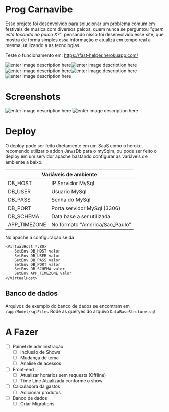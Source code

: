 # Prog Carnavibe

Esse projeto foi desenvolvido para solucionar um problema comum em festivais de musica com diversos palcos, quem nunca se perguntou *"quem está tocando no palco X?"*, pensando nisso foi desenvolvido esse site, que mostra de forma simples essa informação e atualiza em tempo real a mesma, utilizando a as tecnologias.

Teste o funcionamento em: https://fast-helper.herokuapp.com/

![enter image description here](https://img.shields.io/badge/PHP-777BB4?style=for-the-badge&logo=php&logoColor=white)![enter image description here](https://img.shields.io/badge/JavaScript-F7DF1E?style=for-the-badge&logo=javascript&logoColor=black)![enter image description here](https://img.shields.io/badge/HTML5-E34F26?style=for-the-badge&logo=html5&logoColor=white)![enter image description here](https://img.shields.io/badge/CSS3-1572B6?style=for-the-badge&logo=css3&logoColor=white)![enter image description here](https://img.shields.io/badge/MySQL-00000F?style=for-the-badge&logo=mysql&logoColor=white)

# Screenshots
![enter image description here](https://user-images.githubusercontent.com/53221408/152875431-c1e2541d-18ce-44be-95c2-1bc809034f91.png)   ![enter image description here](https://user-images.githubusercontent.com/53221408/152875426-2c05c55a-3e3d-4192-9393-8b6c065d558c.png)


# Deploy

O deploy pode ser feito diretamente em um SaaS como o heroku, recomendo utilizar o addon JawsDb para o mySqlm, ou pode ser feito o deploy em um servidor apache bastando configurar as variáveis de ambiente a baixo.
<table class="tg">
<thead>
  <tr>
    <th colspan="2"> Variáveis de ambiente</th>
  </tr>
</thead>
<tbody>
  <tr>
    <td>DB_HOST</td>
    <td>IP Servidor MySql</td>
  </tr>
  <tr>
    <td>DB_USER</td>
    <td>Usuario MySql</td>
  </tr>
  <tr>
    <td>DB_PASS</td>
    <td>Senha do MySql</td>
  </tr>
  <tr>
    <td>DB_PORT</td>
    <td>Porta servidor MySql (3306)</td>
  </tr>
  <tr>
    <td>DB_SCHEMA</td>
    <td>Data base a ser utilizada</td>
  </tr>
  <tr>
    <td>APP_TIMEZONE</td>
    <td> No formato "America/Sao_Paulo"</td>
  </tr>
  
</tbody>
</table>
No apache a configuração se da

    <VirtualHost *:80>
	    SetEnv DB_HOST valor
	    SetEnv DB_USER valor
	    SetEnv DB_PASS valor
	    SetEnv DB_PORT valor
	    SetEnv DB_SCHEMA valor
	    SetEnv APP_TIMEZONE valor
    </VirtualHost>

## Banco de dados
Arquivos de exemplo do banco de dados se encontram em `/app/Model/sqlFiles`
Rode as queryes do arquivo `DataBaseStruture.sql`


# A Fazer

- [ ] Painel de administração
	 - [ ] Inclusão de Shows 
	 - [ ] Mudança de tema
	 - [ ] Analise de acessos

- [ ] Front-end
	- [ ] Atualizar horários sem requests (Offline)
	- [ ] Time Line Atualizada conforme o show

- [ ] Calculadora da gastos
  - [ ] Adicionar produtos 

- [ ] Banco de dados
  - [ ] Criar Migrations